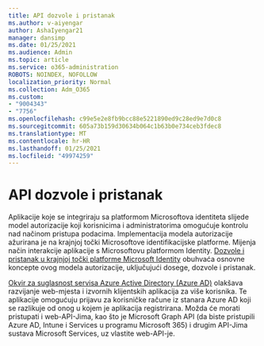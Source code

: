 ```yaml
---
title: API dozvole i pristanak
ms.author: v-aiyengar
author: AshaIyengar21
manager: dansimp
ms.date: 01/25/2021
ms.audience: Admin
ms.topic: article
ms.service: o365-administration
ROBOTS: NOINDEX, NOFOLLOW
localization_priority: Normal
ms.collection: Adm_O365
ms.custom:
- "9004343"
- "7756"
ms.openlocfilehash: c99e5e2e8fb9bcc88e5221890ed9c28ed9e7d0c8
ms.sourcegitcommit: 605a73b159d30634b064c1b63b0e734ceb3fdec8
ms.translationtype: MT
ms.contentlocale: hr-HR
ms.lasthandoff: 01/25/2021
ms.locfileid: "49974259"
---
```

# <a name="api-permissions-and-consent"></a>API dozvole i pristanak

Aplikacije koje se integriraju sa platformom Microsoftova identiteta slijede model autorizacije koji korisnicima i administratorima omogućuje kontrolu nad načinom pristupa podacima. Implementacija modela autorizacije ažurirana je na krajnjoj točki Microsoftove identifikacijske platforme. Mijenja način interakcije aplikacije s Microsoftovu platformom Identity. [Dozvole i pristanak u krajnjoj točki platforme Microsoft Identity](https://docs.microsoft.com/azure/active-directory/develop/v2-permissions-and-consent) obuhvaća osnovne koncepte ovog modela autorizacije, uključujući dosege, dozvole i pristanak.

[Okvir za suglasnost servisa Azure Active Directory (Azure AD)](https://docs.microsoft.com/azure/active-directory/develop/consent-framework) olakšava razvijanje web-mjesta i izvornih klijentskih aplikacija za više korisnika. Te aplikacije omogućuju prijavu za korisničke račune iz stanara Azure AD koji se razlikuje od onog u kojem je aplikacija registrirana. Možda će morati pristupati i web-API-Jima, kao što je Microsoft Graph API (da biste pristupili Azure AD, Intune i Services u programu Microsoft 365) i drugim API-Jima sustava Microsoft Services, uz vlastite web-API-je.

